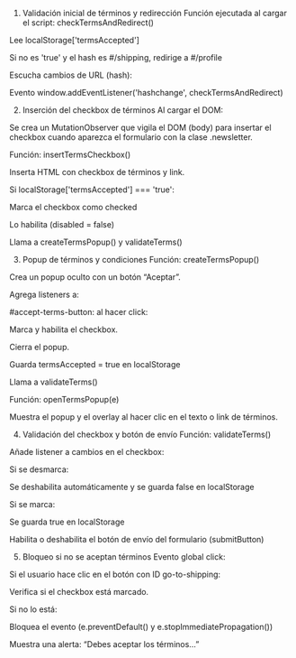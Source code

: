 1. Validación inicial de términos y redirección
Función ejecutada al cargar el script:
checkTermsAndRedirect()

Lee localStorage['termsAccepted']

Si no es 'true' y el hash es #/shipping, redirige a #/profile

Escucha cambios de URL (hash):

Evento window.addEventListener('hashchange', checkTermsAndRedirect)

2. Inserción del checkbox de términos
Al cargar el DOM:

Se crea un MutationObserver que vigila el DOM (body) para insertar el checkbox cuando aparezca el formulario con la clase .newsletter.

Función: insertTermsCheckbox()

Inserta HTML con checkbox de términos y link.

Si localStorage['termsAccepted'] === 'true':

Marca el checkbox como checked

Lo habilita (disabled = false)

Llama a createTermsPopup() y validateTerms()

3. Popup de términos y condiciones
Función: createTermsPopup()

Crea un popup oculto con un botón “Aceptar”.

Agrega listeners a:

#accept-terms-button: al hacer click:

Marca y habilita el checkbox.

Cierra el popup.

Guarda termsAccepted = true en localStorage

Llama a validateTerms()

Función: openTermsPopup(e)

Muestra el popup y el overlay al hacer clic en el texto o link de términos.

4. Validación del checkbox y botón de envío
Función: validateTerms()

Añade listener a cambios en el checkbox:

Si se desmarca:

Se deshabilita automáticamente y se guarda false en localStorage

Si se marca:

Se guarda true en localStorage

Habilita o deshabilita el botón de envío del formulario (submitButton)

5. Bloqueo si no se aceptan términos
Evento global click:

Si el usuario hace clic en el botón con ID go-to-shipping:

Verifica si el checkbox está marcado.

Si no lo está:

Bloquea el evento (e.preventDefault() y e.stopImmediatePropagation())

Muestra una alerta: “Debes aceptar los términos…”